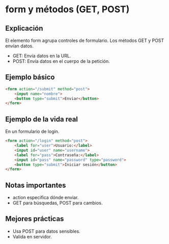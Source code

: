 # form y métodos (GET, POST)

## Explicación

El elemento form agrupa controles de formulario. Los métodos GET y POST envían datos.

- GET: Envía datos en la URL.
- POST: Envía datos en el cuerpo de la petición.

## Ejemplo básico

```html
<form action="/submit" method="post">
    <input name="nombre">
    <button type="submit">Enviar</button>
</form>
```

## Ejemplo de la vida real

En un formulario de login.

```html
<form action="/login" method="post">
    <label for="user">Usuario:</label>
    <input id="user" name="username">
    <label for="pass">Contraseña:</label>
    <input id="pass" name="password" type="password">
    <button type="submit">Iniciar sesión</button>
</form>
```

## Notas importantes

- action especifica dónde enviar.
- GET para búsquedas, POST para cambios.

## Mejores prácticas

- Usa POST para datos sensibles.
- Valida en servidor.